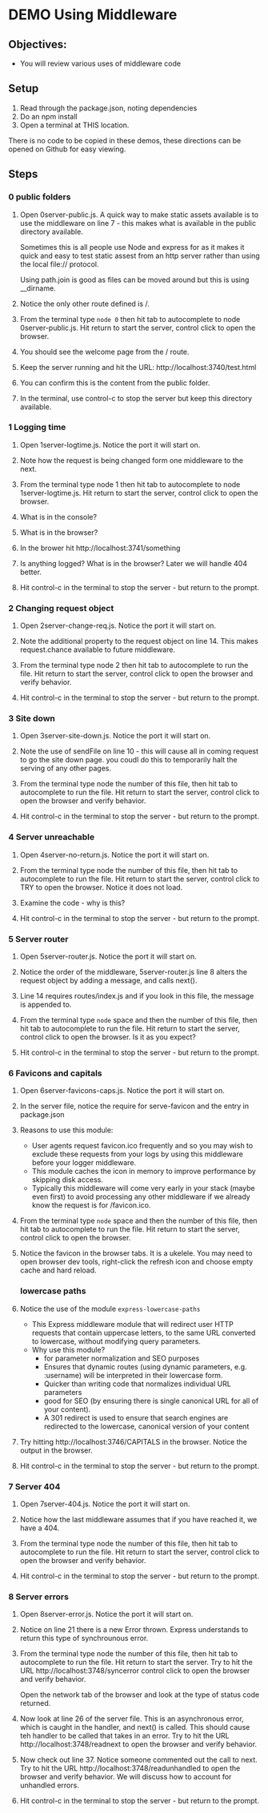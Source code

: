 # DEMO Using Middleware
## Objectives:
* You will review various uses of middleware code

## Setup
1. Read through the package.json, noting dependencies
1. Do an npm install
1. Open a terminal at THIS location.

There is no code to be copied in these demos, these directions can be opened on Github for easy viewing.

## Steps

### 0 public folders

1. Open 0server-public.js. A quick way to make static assets available is to use the middleware on line 7 - this makes what is available in the public directory available. 

    Sometimes this is all people use Node and express for as it makes it quick and easy to test static assest from an http server rather than using the local file:// protocol. 

    Using path.join is good as files can be moved around but this is using __dirname.

1. Notice the only other route defined is /.

1. From the terminal type `node 0` then hit tab to autocomplete to node 0server-public.js. Hit return to start the server, control click to open the browser.

1. You should see the welcome page from the / route.

1. Keep the server running and hit the URL: http://localhost:3740/test.html

1. You can confirm this is the content from the public folder.

1. In the terminal, use control-c to stop the server but keep this directory available.


### 1 Logging time

1. Open 1server-logtime.js. Notice the port it will start on.

1. Note how the request is being changed form one middleware to the next.

1. From the terminal type node 1 then hit tab to autocomplete to node 1server-logtime.js. Hit return to start the server, control click to open the browser.

1. What is in the console?
1. What is in the browser?

1. In the brower hit http://localhost:3741/something

1. Is anything logged? What is in the browser? Later we will handle 404 better.

1. Hit control-c in the terminal to stop the server - but return to the prompt.

### 2 Changing request object

1. Open 2server-change-req.js. Notice the port it will start on.

1. Note the additional property to the request object on line 14. This makes request.chance available to future middleware.

1. From the terminal type node 2 then hit tab to autocomplete to run the file. Hit return to start the server, control click to open the browser and verify behavior.

1. Hit control-c in the terminal to stop the server - but return to the prompt.


### 3 Site down

1. Open 3server-site-down.js. Notice the port it will start on.

1. Note the use of sendFile on line 10 - this will cause all in coming request to go the site down page. you coudl do this to temporarily halt the serving of any other pages. 

1. From the terminal type node the number of this file, then hit tab to autocomplete to run the file. Hit return to start the server, control click to open the browser and verify behavior.

1. Hit control-c in the terminal to stop the server - but return to the prompt.

### 4 Server unreachable

1. Open 4server-no-return.js. Notice the port it will start on.

1. From the terminal type node the number of this file, then hit tab to autocomplete to run the file. Hit return to start the server, control click to TRY to open the browser. Notice it does not load.

1. Examine the code - why is this?


1. Hit control-c in the terminal to stop the server - but return to the prompt.

### 5 Server router

1. Open 5server-router.js. Notice the port it will start on.

1. Notice the order of the middleware, 5server-router.js line 8 alters the request object by adding a message, and calls next().

1. Line 14 requires routes/index.js and if you look in this file, the message is appended to.  

1. From the terminal type `node` space and then the number of this file, then hit tab to autocomplete to run the file. Hit return to start the server, control click to open the browser. Is it as you expect?

1. Hit control-c in the terminal to stop the server - but return to the prompt.

### 6 Favicons and capitals

1. Open 6server-favicons-caps.js. Notice the port it will start on.

1. In the server file, notice the require for serve-favicon and the entry in package.json

1. Reasons to use this module:
   - User agents request favicon.ico frequently and so you may wish to exclude these requests from your logs by using this middleware before your logger middleware.
   - This module caches the icon in memory to improve performance by skipping disk access.
   - Typically this middleware will come very early in your stack (maybe even first) to avoid processing any other middleware if we already know the request is for /favicon.ico. 

1. From the terminal type `node` space and then the number of this file, then hit tab to autocomplete to run the file. Hit return to start the server, control click to open the browser. 

1. Notice the favicon in the browser tabs. It is a ukelele. You may need to open browser dev tools, right-click the refresh icon and choose empty cache and hard reload.

    ### lowercase paths
1. Notice the use of the module `express-lowercase-paths`   
    - This Express middleware module that will redirect user HTTP requests that contain uppercase letters, to the same URL converted to lowercase, without modifying query parameters.
    - Why use this module?
        - for parameter normalization and SEO purposes
        - Ensures that dynamic routes (using dynamic parameters, e.g. :username) will be interpreted in their lowercase form. 
        - Quicker than writing code that normalizes individual URL parameters
        - good for SEO (by ensuring there is single canonical URL for all of your content).
        - A 301 redirect is used to ensure that search engines are redirected to the lowercase, canonical version of your content

1. Try hitting http://localhost:3746/CAPITALS in the browser. Notice the output in the browser.

1. Hit control-c in the terminal to stop the server - but return to the prompt.

### 7 Server 404

1. Open 7server-404.js. Notice the port it will start on.

1. Notice how the last middleware assumes that if you have reached it, we have a 404.

1. From the terminal type node the number of this file, then hit tab to autocomplete to run the file. Hit return to start the server, control click to open the browser and verify behavior.

1. Hit control-c in the terminal to stop the server - but return to the prompt.

### 8 Server errors

1. Open 8server-error.js. Notice the port it will start on.

1. Notice on line 21 there is a new Error thrown. Express understands to return this type of synchrounous error.

1. From the terminal type node the number of this file, then hit tab to autocomplete to run the file. Hit return to start the server. Try to hit the URL http://localhost:3748/syncerror control click to open the browser and verify behavior.

    Open the network tab of the browser and look at the type of status code returned. 

1. Now look at line 26 of the server file. This is an asynchronous error, which is caught in the handler, and next() is called.  This should cause teh handler to be called that takes in an error. Try to hit the URL http://localhost:3748/readnext to open the browser and verify behavior.

1. Now check out line 37. Notice someone commented out the call to next. Try to hit the URL http://localhost:3748/readunhandled to open the browser and verify behavior. We will discuss how to account for unhandled errors.

1. Hit control-c in the terminal to stop the server - but return to the prompt.




